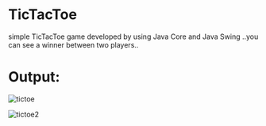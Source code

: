 # TicTacToe
 simple TicTacToe game developed by using Java Core and Java Swing ..you can see a winner between two players..

# Output:

![tictoe](https://user-images.githubusercontent.com/119694623/205683994-689c1b84-4e29-4bbb-8453-d438ba7549b4.png)

![tictoe2](https://user-images.githubusercontent.com/119694623/205684035-1baec896-45e1-42df-af4a-395017afadcc.png)

